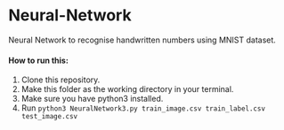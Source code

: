 # Neural-Network
Neural Network to recognise handwritten numbers using MNIST dataset.

#### How to run this:
1. Clone this repository.
2. Make this folder as the working directory in your terminal.
3. Make sure you have python3 installed.
4. Run ```python3 NeuralNetwork3.py train_image.csv train_label.csv test_image.csv```
